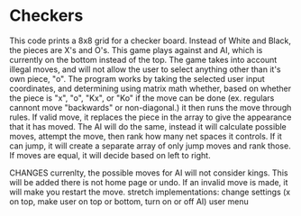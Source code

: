 # Checkers

This code prints a 8x8 grid for a checker board. Instead of White and Black, the pieces are X's and O's.
This game plays against and AI, which is currently on the bottom instead of the top. 
The game takes into account illegal moves, and will not allow the user to select anything other than it's own piece, "o".
The program works by taking the selected user input coordinates, and determining using matrix math whether, based on whether the piece is "x", "o", "Kx", or "Ko" if
the move can be done (ex. regulars cannont move "backwards" or non-diagonal.)
it then runs the move through rules. If valid move, it replaces the piece in the array to give the appearance that it has moved. 
The AI will do the same, instead it will calculate possible moves, attempt the move, then rank how many net spaces it controls. If it can jump, it will create
a separate array of only jump moves and rank those. If moves are equal, it will decide based on left to right.

CHANGES
currenlty, the possible moves for AI will not consider kings. This will be added
there is not home page or undo. If an invalid move is made, it will make you restart the move.
stretch implementations: 
change settings (x on top, make user on top or bottom, turn on or off AI)
user menu
